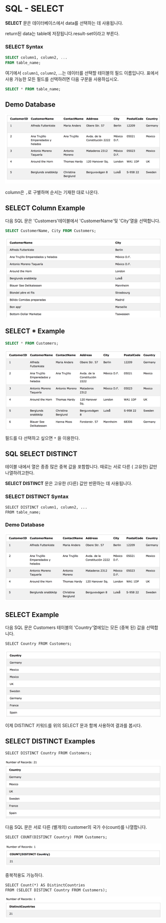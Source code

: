 # SQL - SELECT 

**SELECT** 문은 데이터베이스에서 data를 선택하는 데 사용됩니다. 

return된 data는 table에 저장됩니다.result-set이라고 부른다.

### SELECT Syntax

```sql
SELECT column1, column2, ...
FROM table_name;
```
여기에서 `column1`, `column2`, ...는 데이터를 선택할 테이블의 필드 이름입니다. 
표에서 사용 가능한 모든 필드를 선택하려면 다음 구문을 사용하십시오.

```sql
SELECT * FROM table_name;
```

## Demo Database

![](./images/demo-database.png)

column은 `,`로 구별하며 순서는 기재한 대로 나온다.

## SELECT Column Example

다음 SQL 문은 'Customers'테이블에서 'CustomerName'및 'City'열을 선택합니다.

```sql
SELECT CustomerName, City FROM Customers;
```
![](./images/select-result.png)

## SELECT * Example

```sql
SELECT * FROM Customers;
```
![](./images/select-from.png)

필드를 다 선택하고 싶으면 `*` 을 이용한다. 

## SQL SELECT DISTINCT

테이블 내에서 열은 종종 많은 중복 값을 포함합니다. 때로는 서로 다른 (	고유한) 값만 나열하려고한다.

**SELECT DISTINCT** 문은 고유한 (다른) 값만 반환하는 데 사용됩니다.

### SELECT DISTINCT Syntax

```
SELECT DISTINCT column1, column2, ...
FROM table_name;
```

### Demo Database

![](./images/demo-1.png)

## SELECT Example

다음 SQL 문은 Customers 테이블의 'Country'열에있는 모든 (중복 된) 값을 선택합니다.

```
SELECT Country FROM Customers;
```
![](./images/select-from2.png)

이제 DISTINCT 키워드를 위의 SELECT 문과 함께 사용하여 결과를 봅시다.

## SELECT DISTINCT Examples

```
SELECT DISTINCT Country FROM Customers;
```
![](./images/count-country.png)

다음 SQL 문은 서로 다른 (별개의) customer의 국가 수(count)를 나열합니다.

```
SELECT COUNT(DISTINCT Country) FROM Customers;
```
![](./images/count-distinc.png)

중복적용도 가능하다.

```
SELECT Count(*) AS DistinctCountries
FROM (SELECT DISTINCT Country FROM Customers);
```

![](./images/count-2.png)